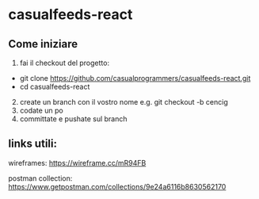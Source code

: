 # casualfeeds-react

## Come iniziare

1. fai il checkout del progetto:
  - git clone https://github.com/casualprogrammers/casualfeeds-react.git
  - cd casualfeeds-react
2. create un branch con il vostro nome e.g.
git checkout -b cencig
3. codate un po
4. committate e pushate sul branch


## links utili: 
  wireframes: https://wireframe.cc/mR94FB
  
  postman collection: https://www.getpostman.com/collections/9e24a6116b8630562170

